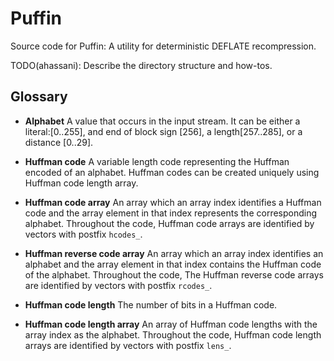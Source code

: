 # Puffin

Source code for Puffin: A utility for deterministic DEFLATE recompression.

TODO(ahassani): Describe the directory structure and how-tos.

## Glossary

* __Alphabet__ A value that occurs in the input stream. It can be either a
    literal:[0..255], and end of block sign [256], a length[257..285], or a
    distance [0..29].

* __Huffman code__ A variable length code representing the Huffman encoded of an
    alphabet. Huffman codes can be created uniquely using Huffman code length
    array.
* __Huffman code array__ An array which an array index identifies a Huffman code
    and the array element in that index represents the corresponding
    alphabet. Throughout the code, Huffman code arrays are identified by
    vectors with postfix `hcodes_`.
* __Huffman reverse code array__ An array which an array index identifies an
    alphabet and the array element in that index contains the Huffman code of
    the alphabet. Throughout the code, The Huffman reverse code arrays are
    identified by vectors with postfix `rcodes_`.
* __Huffman code length__ The number of bits in a Huffman code.
* __Huffman code length array__ An array of Huffman code lengths with the array
    index as the alphabet. Throughout the code, Huffman code length arrays
    are identified by vectors with postfix `lens_`.
